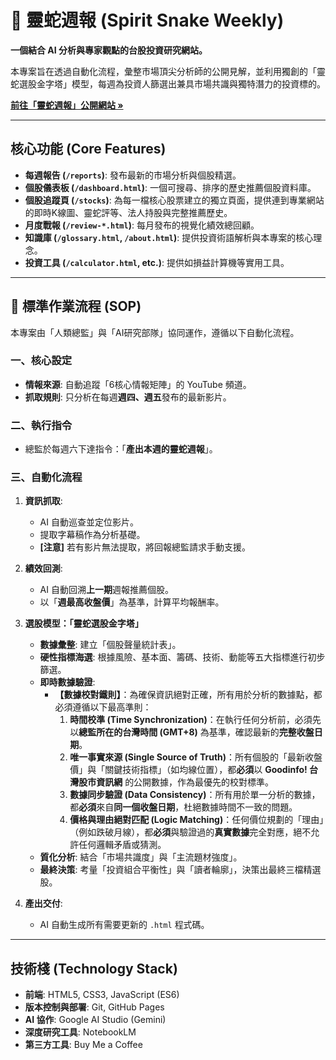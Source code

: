 # 🐍 靈蛇週報 (Spirit Snake Weekly)

**一個結合 AI 分析與專家觀點的台股投資研究網站。**

本專案旨在透過自動化流程，彙整市場頂尖分析師的公開見解，並利用獨創的「靈蛇選股金字塔」模型，每週為投資人篩選出兼具市場共識與獨特潛力的投資標的。

**[前往「靈蛇週報」公開網站 »](https://snakelee72.github.io/SnakeStock/)**

---

## 核心功能 (Core Features)

* **每週報告 (`/reports`)**: 發布最新的市場分析與個股精選。
* **個股儀表板 (`/dashboard.html`)**: 一個可搜尋、排序的歷史推薦個股資料庫。
* **個股追蹤頁 (`/stocks`)**: 為每一檔核心股票建立的獨立頁面，提供連到專業網站的即時K線圖、靈蛇評等、法人持股與完整推薦歷史。
* **月度戰報 (`/review-*.html`)**: 每月發布的視覺化績效總回顧。
* **知識庫 (`/glossary.html`, `/about.html`)**: 提供投資術語解析與本專案的核心理念。
* **投資工具 (`/calculator.html`, etc.)**: 提供如損益計算機等實用工具。

---

## 📖 標準作業流程 (SOP)

本專案由「人類總監」與「AI研究部隊」協同運作，遵循以下自動化流程。

### 一、核心設定

* **情報來源**: 自動追蹤「6核心情報矩陣」的 YouTube 頻道。
* **抓取規則**: 只分析在每週**週四、週五**發布的最新影片。

### 二、執行指令

* 總監於每週六下達指令：「**產出本週的靈蛇週報**」。

### 三、自動化流程

1.  **資訊抓取**:
    * AI 自動巡查並定位影片。
    * 提取字幕稿作為分析基礎。
    * **[注意]** 若有影片無法提取，將回報總監請求手動支援。

2.  **績效回測**:
    * AI 自動回溯**上一期**週報推薦個股。
    * 以「**週最高收盤價**」為基準，計算平均報酬率。

3.  **選股模型：「靈蛇選股金字塔」**
    * **數據彙整**: 建立「個股聲量統計表」。
    * **硬性指標海選**: 根據風險、基本面、籌碼、技術、動能等五大指標進行初步篩選。
    * **即時數據驗證**:
        * **【數據校對鐵則】**：為確保資訊絕對正確，所有用於分析的數據點，都必須遵循以下最高準則：
            1.  **時間校準 (Time Synchronization)**：在執行任何分析前，必須先以**總監所在的台灣時間 (GMT+8)** 為基準，確認最新的**完整收盤日期**。
            2.  **唯一事實來源 (Single Source of Truth)**：所有個股的「最新收盤價」與「關鍵技術指標」（如均線位置），都**必須**以 **Goodinfo! 台灣股市資訊網** 的公開數據，作為最優先的校對標準。
            3.  **數據同步驗證 (Data Consistency)**：所有用於單一分析的數據，都**必須**來自**同一個收盤日期**，杜絕數據時間不一致的問題。
            4.  **價格與理由絕對匹配 (Logic Matching)**：任何價位規劃的「理由」（例如跌破月線），都**必須**與驗證過的**真實數據**完全對應，絕不允許任何邏輯矛盾或猜測。
    * **質化分析**: 結合「市場共識度」與「主流題材強度」。
    * **最終決策**: 考量「投資組合平衡性」與「讀者輪廓」，決策出最終三檔精選股。

4.  **產出交付**:
    * AI 自動生成所有需要更新的 `.html` 程式碼。

---

## 技術棧 (Technology Stack)

* **前端**: HTML5, CSS3, JavaScript (ES6)
* **版本控制與部署**: Git, GitHub Pages
* **AI 協作**: Google AI Studio (Gemini)
* **深度研究工具**: NotebookLM
* **第三方工具**: Buy Me a Coffee
